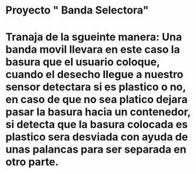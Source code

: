 # Proyecto " Banda Selectora"
# Tranaja de la sgueinte manera: Una banda movil llevara en este caso la basura que el usuario coloque, cuando el desecho llegue a nuestro sensor detectara si es plastico o no, en caso de que no sea platico dejara pasar la basura hacia un contenedor, si detecta que la basura colocada es plastico sera desviada con ayuda de unas palancas para ser separada en otro parte.
